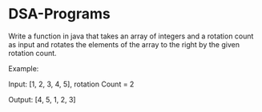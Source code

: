 # DSA-Programs

Write a function in java that takes an array of integers and a rotation count as input and rotates the elements of the array to the right by the given rotation count.

Example:

Input: [1, 2, 3, 4, 5], rotation Count = 2

Output: [4, 5, 1, 2, 3]
